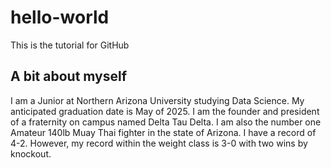 # hello-world
This is the tutorial for GitHub


## A bit about myself

I am a Junior at Northern Arizona University studying Data Science. My anticipated graduation date is May of 2025. I am the founder and president of a fraternity on campus named Delta Tau Delta. I am also the number one Amateur 140lb Muay Thai fighter in the state of Arizona. I have a record of 4-2. However, my record within the weight class is 3-0 with two wins by knockout. 
